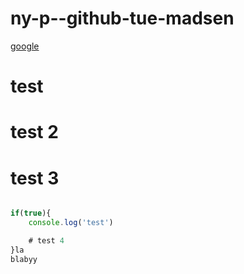 # ny-p--github-tue-madsen

[google](https//google.com)

# test
# test 2
# test 3

```javascript

if(true){
    console.log('test')

    # test 4
}la
blabyy